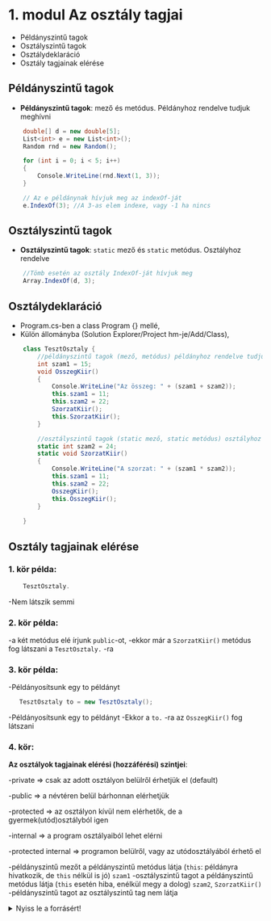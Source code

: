 # 1. modul Az osztály tagjai

- Példányszintű tagok
- Osztályszintű tagok
- Osztálydeklaráció
- Osztály tagjainak elérése


## Példányszintű tagok

- **Példányszintű tagok**: mező és metódus. Példányhoz rendelve tudjuk meghívni

```c#
    double[] d = new double[5];
    List<int> e = new List<int>();
    Random rnd = new Random();

    for (int i = 0; i < 5; i++)
    {
        Console.WriteLine(rnd.Next(1, 3));
    }

    // Az e példánynak hívjuk meg az indexOf-ját
    e.IndexOf(3); //A 3-as elem indexe, vagy -1 ha nincs
```

## Osztályszintű tagok
- **Osztályszintű tagok**: `static` mező és `static` metódus. Osztályhoz rendelve

```c#
    //Tömb esetén az osztály IndexOf-ját hívjuk meg
    Array.IndexOf(d, 3);
```

## Osztálydeklaráció

  - Program.cs-ben a class Program {} mellé,
  - Külön állományba (Solution Explorer/Project hm-je/Add/Class),

```c#
    class TesztOsztaly {
        //példányszintű tagok (mező, metódus) példányhoz rendelve tudjuk meghívni
        int szam1 = 15;      
        void OsszegKiir()
        {
            Console.WriteLine("Az összeg: " + (szam1 + szam2));
            this.szam1 = 11;
            this.szam2 = 22;
            SzorzatKiir();
            this.SzorzatKiir();
        }

        //osztályszintű tagok (static mező, static metódus) osztályhoz rendelve tudjuk meghívni
        static int szam2 = 24;
        static void SzorzatKiir()
        {
            Console.WriteLine("A szorzat: " + (szam1 * szam2));
            this.szam1 = 11;
            this.szam2 = 22;
            OsszegKiir();
            this.OsszegKiir();
        }
        
    }
```

## Osztály tagjainak elérése

### 1. kör példa:
```c#
    TesztOsztaly.
```
-Nem látszik semmi

### 2. kör példa:
-a két metódus elé írjunk `public`-ot, 
-ekkor már a `SzorzatKiir()` metódus fog látszani a `TesztOsztaly.` -ra

### 3. kör példa:
-Példányosítsunk egy to példányt
```c#
   TesztOsztaly to = new TesztOsztaly();
```
-Példányosítsunk egy to példányt
-Ekkor a `to.` -ra az `OsszegKiir()` fog látszani

### 4. kör:
**Az osztályok tagjainak elérési (hozzáférési) szintjei**:

-private   => csak az adott osztályon belülről érhetjük el (default)

-public    => a névtéren belül bárhonnan elérhetjük

-protected => az osztályon kívül nem elérhetők, de a gyermek(utód)osztályból igen

-internal  => a program osztályaiból lehet elérni

-protected internal => programon belülről, vagy az utódosztályából érhető el


-példányszintű mezőt a példányszintű metódus látja (`this`: példányra hivatkozik, de `this` nélkül is jó)  `szam1`
-osztályszintű tagot a példányszintű metódus látja (`this` esetén hiba, enélkül megy a dolog) `szam2`, `SzorzatKiir()`
-példányszintű tagot az osztályszintű tag nem látja
            


<details>
<summary>Nyiss le a forrásért!</summary>

### `Program.cs` példa:

```c#
using System;
using System.Collections.Generic;
using System.Linq;
using System.Text;
using System.Threading.Tasks;

namespace OOP_1
{
    /*
     Az osztályok tagjainak elérési (hozzáférési) szintjei:
    -private   => csak az adott osztályon belülről érhetjük el (default)
    -public    => a névtéren belül bárhonnan elérhetjük
    -protected => az osztályon kívül nem elérhetők, de a gyermek(utód)osztályból igen
    -internal  => a program osztályaiból lehet elérni
    -protected internal => programon belülről, vagy az utódosztályából érhető el
     
     
     */
    class TesztOsztaly {
        //példányszintű tagok (mező, metódus) példányhoz rendelve tudjuk meghívni
        int szam1 = 15;      
        public void OsszegKiir()
        {
            Console.WriteLine("Az összeg: " + (szam1 + szam2));
            this.szam1 = 11;
            this.szam2 = 22;
            SzorzatKiir();
            this.SzorzatKiir();
        }

        //osztályszintű tagok (static mező, static metódus) osztályhoz rendelve tudjuk meghívni
        static int szam2 = 24;
        static void SzorzatKiir()
        {
            Console.WriteLine("A szorzat: " + (szam1 * szam2));
            this.szam1 = 11;
            this.szam2 = 22;
            OsszegKiir();
            this.OsszegKiir();
        }
        
    }

    internal class Program
    {
        static void Main(string[] args)
        {
            //https://www.youtube.com/watch?v=tMjsRF4vmw0&list=PL0-s1rSpvk00JjRXHNlEeNxpVxKiFYPGq&index=1
            double[] d = new double[5];
            List<int> e = new List<int>();
            Random rnd = new Random();

            for (int i = 0; i < 5; i++)
            {
                Console.WriteLine(rnd.Next(1, 3));
            }

            
            // Az e példánynak hívjuk meg az indexOf-ját
            e.IndexOf(3); //A 3-as elem indexe, vagy -1 ha nincs

            //Tömb esetén az osztály IndexOf-ját hívjuk meg
            Array.IndexOf(d, 3);

            //Tesztosztály
            //1. körben nem látszik semmi:
            //TesztOsztaly.

            //2. kör: a két metódus elé írjunk publicot, ekkor már a SzorzatKiir() metódus fog látszani a TesztOsztaly. -ra

            //3. kör: Példányosítsunk egy to példányt
            TesztOsztaly to = new TesztOsztaly();
            //ekkor a to. -ra az OsszegKiir() fog látszani

            //4. kör: Az osztályon belüli láthatóságok:
            //-példányszintű mezőt a példányszintű metódus látja (this: példányra hivatkozik, de this nélkül is jó)  szam1
            //-osztályszintű tagot a példányszintű metódus látja (this esetén hiba, enélkül megy a dolog) szam2, SzorzatKiir()
            //-példányszintű tagot az osztályszintű tag nem látja
            
            Console.ReadKey();

        }
    }
}


```

</details>
